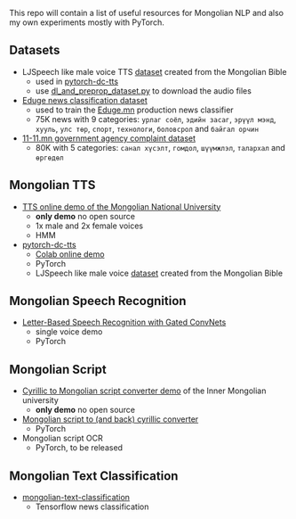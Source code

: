 This repo will contain a list of useful resources for Mongolian NLP and also my own experiments mostly with PyTorch.


## Datasets
* LJSpeech like male voice TTS [dataset](https://www.dropbox.com/s/dafueq0w278lbz6/mbspeech-csv.zip?dl=1) created from the Mongolian Bible
  * used in [pytorch-dc-tts](https://github.com/tugstugi/pytorch-dc-tts)
  * use [dl_and_preprop_dataset.py](https://github.com/tugstugi/pytorch-dc-tts/blob/master/dl_and_preprop_dataset.py) to download the audio files
* [Eduge news classification dataset](https://www.dropbox.com/s/h5bindkdhn1e6ud/news.csv.gz?dl=0)
  * used to train the [Eduge.mn](http://eduge.mn/) production news classifier
  * 75K news with 9 categories: `урлаг соёл`, `эдийн засаг`, `эрүүл мэнд`, `хууль`, `улс төр`,
`спорт`, `технологи`, `боловсрол` and `байгал орчин`
* [11-11.mn government agency complaint dataset](https://www.kaggle.com/enqush/mongolian-government-agency-1111mn-dataset/home)
  * 80K with 5 categories: `санал хүсэлт`, `гомдол`, `шүүмжлэл`, `талархал` and `өргөдөл`

## Mongolian TTS
* [TTS online demo of the Mongolian National University](http://172.104.34.197/nlp-web-demo/)
  * **only demo** no open source
  * 1x male and 2x female voices
  * HMM
* [pytorch-dc-tts](https://github.com/tugstugi/pytorch-dc-tts)
  * [Colab online demo](https://colab.research.google.com/github/tugstugi/pytorch-dc-tts/blob/master/notebooks/MongolianTTS.ipynb)
  * PyTorch
  * LJSpeech like male voice [dataset](https://www.dropbox.com/s/dafueq0w278lbz6/mbspeech-csv.zip?dl=1) created from the Mongolian Bible
  
## Mongolian Speech Recognition
* [Letter-Based Speech Recognition with Gated ConvNets](https://github.com/tugstugi/mongolian-speech-recognition)
  * single voice demo
  * PyTorch
  
## Mongolian Script
* [Cyrillic to Mongolian script converter demo](http://trans.mglip.com/EnglishC2T.aspx) of the Inner Mongolian university
  * **only demo** no open source
* [Mongolian script to (and back) cyrillic converter](bichig2cyrillic/)
  * PyTorch
* Mongolian script OCR
  * PyTorch, to be released

## Mongolian Text Classification
* [mongolian-text-classification](https://github.com/sharavsambuu/mongolian-text-classification)
  * Tensorflow news classification
